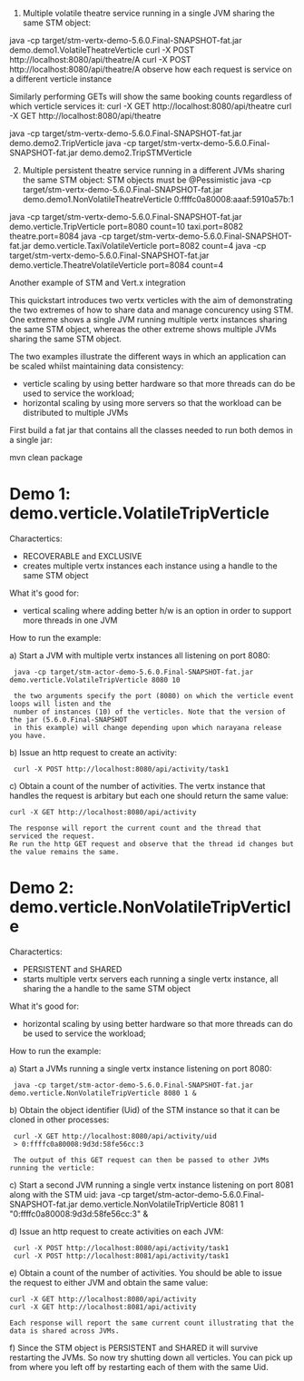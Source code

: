 
1) Multiple volatile theatre service running in a single JVM sharing the same STM object:

java -cp target/stm-vertx-demo-5.6.0.Final-SNAPSHOT-fat.jar demo.demo1.VolatileTheatreVerticle 
curl -X POST http://localhost:8080/api/theatre/A
curl -X POST http://localhost:8080/api/theatre/A
observe how each request is service on a different verticle instance

Similarly performing GETs will show the same booking counts regardless of which verticle services it:
curl -X GET http://localhost:8080/api/theatre 
curl -X GET http://localhost:8080/api/theatre 

java -cp target/stm-vertx-demo-5.6.0.Final-SNAPSHOT-fat.jar demo.demo2.TripVerticle
java -cp target/stm-vertx-demo-5.6.0.Final-SNAPSHOT-fat.jar demo.demo2.TripSTMVerticle

2) Multiple persistent theatre service running in a different JVMs sharing the same STM object:
   STM objects must be @Pessimistic
java -cp target/stm-vertx-demo-5.6.0.Final-SNAPSHOT-fat.jar demo.demo1.NonVolatileTheatreVerticle 0:ffffc0a80008:aaaf:5910a57b:1

java -cp target/stm-vertx-demo-5.6.0.Final-SNAPSHOT-fat.jar demo.verticle.TripVerticle port=8080 count=10 taxi.port=8082 theatre.port=8084
java -cp target/stm-vertx-demo-5.6.0.Final-SNAPSHOT-fat.jar demo.verticle.TaxiVolatileVerticle port=8082 count=4
java -cp target/stm-vertx-demo-5.6.0.Final-SNAPSHOT-fat.jar demo.verticle.TheatreVolatileVerticle port=8084 count=4

Another example of STM and Vert.x integration

This quickstart introduces two vertx verticles with the aim of demonstrating the two extremes of how
to share data and manage concurency using STM. One extreme shows a single JVM running multiple vertx
instances sharing the same STM object, whereas the other extreme shows multiple JVMs sharing the same
STM object.

The two examples illustrate the different ways in which an application can be scaled whilst maintaining
data consistency:

 - verticle scaling by using better hardware so that more threads can do be used to service the
   workload;
 - horizontal scaling by using more servers so that the workload can be distributed to multiple JVMs

First build a fat jar that contains all the classes needed to run both demos in a single jar:

  mvn clean package

Demo 1: demo.verticle.VolatileTripVerticle
===============================================

  Charactertics:

  - RECOVERABLE and EXCLUSIVE
  - creates multiple vertx instances each instance using a handle to the same STM object
  
  What it's good for:

  - vertical scaling where adding better h/w is an option in order to support more threads in one JVM

  How to run the example:

  a) Start a JVM with multiple vertx instances all listening on port 8080:

     java -cp target/stm-actor-demo-5.6.0.Final-SNAPSHOT-fat.jar demo.verticle.VolatileTripVerticle 8080 10

     the two arguments specify the port (8080) on which the verticle event loops will listen and the
     number of instances (10) of the verticles. Note that the version of the jar (5.6.0.Final-SNAPSHOT
     in this example) will change depending upon which narayana release you have.

  b) Issue an http request to create an activity:

     curl -X POST http://localhost:8080/api/activity/task1

  c) Obtain a count of the number of activities. The vertx instance that handles the request is arbitary
     but each one should return the same value:

    curl -X GET http://localhost:8080/api/activity

    The response will report the current count and the thread that serviced the request.
    Re run the http GET request and observe that the thread id changes but the value remains the same.

Demo 2: demo.verticle.NonVolatileTripVerticle
==================================================

  Charactertics:

  - PERSISTENT and SHARED
  - starts multiple vertx servers each running a single vertx instance, all sharing the a handle to the
    same STM object
  
  What it's good for:

  - horizontal scaling by using better hardware so that more threads can do be used to service the
    workload;

  How to run the example:

  a) Start a JVMs running a single vertx instance listening on port 8080:

     java -cp target/stm-actor-demo-5.6.0.Final-SNAPSHOT-fat.jar demo.verticle.NonVolatileTripVerticle 8080 1 &

  b) Obtain the object identifier (Uid) of the STM instance so that it can be cloned in other processes:

     curl -X GET http://localhost:8080/api/activity/uid 
     > 0:ffffc0a80008:9d3d:58fe56cc:3

     The output of this GET request can then be passed to other JVMs running the verticle:

  c) Start a second JVM running a single vertx instance listening on port 8081 along with the STM uid:
     java -cp target/stm-actor-demo-5.6.0.Final-SNAPSHOT-fat.jar demo.verticle.NonVolatileTripVerticle 8081 1 "0:ffffc0a80008:9d3d:58fe56cc:3" &

  d) Issue an http request to create activities on each JVM:

     curl -X POST http://localhost:8080/api/activity/task1
     curl -X POST http://localhost:8081/api/activity/task1

  e) Obtain a count of the number of activities. You should be able to issue the request to either
     JVM and obtain the same value:

    curl -X GET http://localhost:8080/api/activity
    curl -X GET http://localhost:8081/api/activity

    Each response will report the same current count illustrating that the data is shared across JVMs.

  f) Since the STM object is PERSISTENT and SHARED it will survive restarting the JVMs.
     So now try shutting down all verticles. You can pick up from where you left off by restarting
     each of them with the same Uid.
